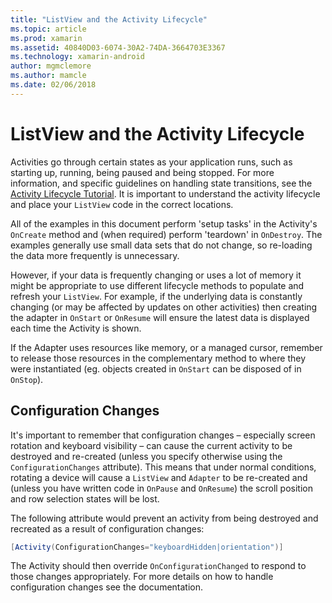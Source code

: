 ```yaml
---
title: "ListView and the Activity Lifecycle"
ms.topic: article
ms.prod: xamarin
ms.assetid: 40840D03-6074-30A2-74DA-3664703E3367
ms.technology: xamarin-android
author: mgmclemore
ms.author: mamcle
ms.date: 02/06/2018
---
```


# ListView and the Activity Lifecycle

Activities go through certain states as your application runs, such as
starting up, running, being paused and being stopped. For more
information, and specific guidelines on handling state transitions, see the
[Activity Lifecycle Tutorial](~/android/app-fundamentals/activity-lifecycle/index.md).
It is important to understand the activity lifecycle and place your
`ListView` code in the correct locations.

All of the examples in this document perform 'setup tasks' in the
Activity's `OnCreate` method and (when required) perform
'teardown' in `OnDestroy`. The examples generally use small data
sets that do not change, so re-loading the data more frequently is
unnecessary.

However, if your data is frequently changing or uses a lot of memory it
might be appropriate to use different lifecycle methods to populate and
refresh your `ListView`. For example, if the underlying data is
constantly changing (or may be affected by updates on other activities)
then creating the adapter in `OnStart` or `OnResume` will ensure the
latest data is displayed each time the Activity is shown.

If the Adapter uses resources like memory, or a managed cursor,
remember to release those resources in the complementary method to
where they were instantiated (eg. objects created in `OnStart` can be
disposed of in `OnStop`).

<a name="Configuration_Changes" />

## Configuration Changes

It's important to remember that configuration changes &ndash; especially
screen rotation and keyboard visibility &ndash; can cause the current
activity to be destroyed and re-created (unless you specify otherwise using 
the `ConfigurationChanges` attribute). This means that under
normal conditions, rotating a device will cause a `ListView` and
`Adapter` to be re-created and (unless you have written code in
`OnPause` and `OnResume`) the scroll position and row selection states
will be lost.

The following attribute would prevent an activity from being destroyed and
recreated as a result of configuration changes:

```csharp
[Activity(ConfigurationChanges="keyboardHidden|orientation")]
```

The Activity should then override `OnConfigurationChanged` to respond
to those changes appropriately. For more details on how to handle
configuration changes see the documentation.

